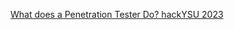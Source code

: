 [What does a Penetration Tester Do? hackYSU 2023](https://reacpa-my.sharepoint.com/:p:/p/btheodore/Eap6rxeMYWRLnjSrzK4_-jQBWqcX4csyJr4Usdsltci5nA?e=ck5kQu)
